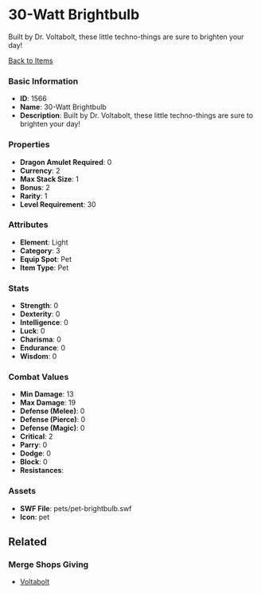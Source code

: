 # 30-Watt Brightbulb

Built by Dr. Voltabolt, these little techno-things are sure to brighten your day!

[Back to Items](../items.md)

### Basic Information

- **ID**: 1566
- **Name**: 30-Watt Brightbulb
- **Description**: Built by Dr. Voltabolt, these little techno-things are sure to brighten your day!

### Properties

- **Dragon Amulet Required**: 0
- **Currency**: 2
- **Max Stack Size**: 1
- **Bonus**: 2
- **Rarity**: 1
- **Level Requirement**: 30

### Attributes

- **Element**: Light
- **Category**: 3
- **Equip Spot**: Pet
- **Item Type**: Pet

### Stats

- **Strength**: 0
- **Dexterity**: 0
- **Intelligence**: 0
- **Luck**: 0
- **Charisma**: 0
- **Endurance**: 0
- **Wisdom**: 0

### Combat Values

- **Min Damage**: 13
- **Max Damage**: 19
- **Defense (Melee)**: 0
- **Defense (Pierce)**: 0
- **Defense (Magic)**: 0
- **Critical**: 2
- **Parry**: 0
- **Dodge**: 0
- **Block**: 0
- **Resistances**: 

### Assets

- **SWF File**: pets/pet-brightbulb.swf
- **Icon**: pet

## Related

### Merge Shops Giving

- [Voltabolt](../merge-shops/2-voltabolt.md)

